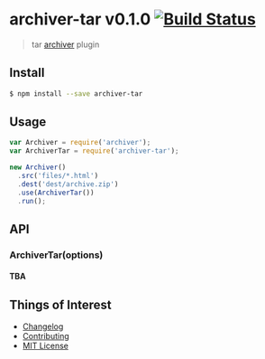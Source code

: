 # archiver-tar v0.1.0 [![Build Status](https://travis-ci.org/archiverjs/archiver-tar.svg?branch=master)](https://travis-ci.org/archiverjs/archiver-tar)

> tar [archiver](https://github.com/archiverjs/node-archiver) plugin

## Install

```bash
$ npm install --save archiver-tar
```

## Usage

```js
var Archiver = require('archiver');
var ArchiverTar = require('archiver-tar');

new Archiver()
  .src('files/*.html')
  .dest('dest/archive.zip')
  .use(ArchiverTar())
  .run();
```

## API

### ArchiverTar(options)

#### TBA

## Things of Interest
- [Changelog](https://github.com/archiverjs/archiver-tar/releases)
- [Contributing](https://github.com/archiverjs/archiver-tar/blob/master/CONTRIBUTING.md)
- [MIT License](https://github.com/archiverjs/archiver-tar/blob/master/LICENSE)